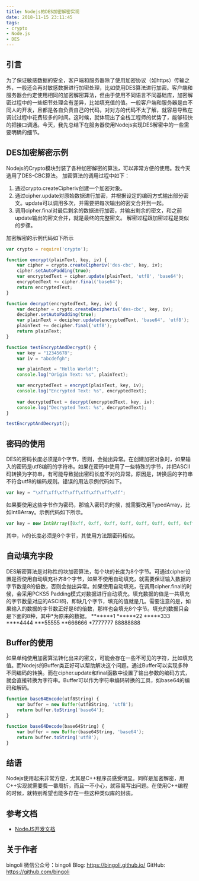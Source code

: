 ```yaml
---
title: Nodejs的DES加密解密实现
date: 2018-11-15 23:11:45
tags:
- crypto
- Node.js
- DES
---
```


## 引言
为了保证敏感数据的安全，客户端和服务器除了使用加密协议（如https）传输之外，一般还会再对敏感数据进行加密处理，比如使用DES算法进行加密。客户端和服务器会约定使用相同的加密解密算法，但由于使用不同语言不同基础库，加密解密过程中的一些细节处理会有差异，比如填充值的值。一般客户端和服务器是由不同人的开发，且都是各自负责自己的代码，对对方的代码不太了解，就容易导致在调试过程中花费较多的时间。这时候，就体现出了全栈工程师的优势了，能够较快的把接口调通。今天，我先总结下在服务器使用Nodejs实现DES解密中的一些需要明确的细节。
## DES加密解密示例
Nodejs的Crypto模块封装了各种加密解密的算法，可以非常方便的使用。我今天选用了DES-CBC算法。
加密算法的调用过程中如下：
1. 通过crypto.createCipheriv创建一个加密对象。
2. 通过cipher.update对原始数据进行加密，并根据设定的编码方式输出部分密文。update可以调用多次，并需要把每次输出的密文合并到一起。
3. 调用cipher.final对最后剩余的数据进行加密，并输出剩余的密文，和之前update输出的密文合并，就是最终的完整密文。
解密过程跟加密过程是类似的步骤。

加密解密的示例代码如下所示
``` javascript
var crypto = require('crypto');

function encrypt(plainText, key, iv) {
    var cipher = crypto.createCipheriv('des-cbc', key, iv);
    cipher.setAutoPadding(true);
    var encryptedText = cipher.update(plainText, 'utf8', 'base64');
    encryptedText += cipher.final('base64');
    return encryptedText;
}

function decrypt(encryptedText, key, iv) {
    var decipher = crypto.createDecipheriv('des-cbc', key, iv);
    decipher.setAutoPadding(true);
    var plainText = decipher.update(encryptedText, 'base64', 'utf8');
    plainText += decipher.final('utf8');
    return plainText;
}

function testEncryptAndDecrypt() {
    var key = "12345678";
    var iv = "abcdefgh";

    var plainText = "Hello World!";
    console.log("Origin Text: %s", plainText);

    var encryptedText = encrypt(plainText, key, iv);
    console.log("Encrypted Text: %s", encryptedText);
    
    var decryptedText = decrypt(encryptedText, key, iv);
    console.log("Decrypted Text: %s", decryptedText);
}

testEncryptAndDecrypt();
```

## 密码的使用
DES的密码长度必须是8个字节，否则，会抛出异常。在创建加密对象时，如果输入的密码是utf8编码的字符串。如果在密码中使用了一些特殊的字节，并把ASCII码转换为字符串，有可能导致抛出密码长度不对的异常。原因是，转换后的字符串不符合utf8的编码规则。错误的用法示例代码如下。
``` javascript
var key = "\xff\xff\xff\xff\xff\xff\xff\xff";
```

如果要使用这些字节作为密码，那输入密码的时候，就需要改用TypedArray，比如Int8Array。示例代码如下所示。
``` javascript
var key = new Int8Array([0xff, 0xff, 0xff, 0xff, 0xff, 0xff, 0xff, 0xff]);
```

其中，iv的长度必须是8个字节，其使用方法跟密码相似。

## 自动填充字段
DES解密算法是对称性的块加密算法，每个块的长度为8个字节。可通过cipher设置是否使用自动填充补齐8个字节，如果不使用自动填充，就需要保证输入数据的字节数是8的倍数，否则会抛出异常。如果使用自动填充，在调用cipher.final的时候，会采用PCKS5 Padding模式对数据进行自动填充。填充数据的值是一共填充的字节数量对应的ASCII码，即缺几个字节，填充的值就是几。需要注意的是，如果输入的数据的字节数正好是8的倍数，那样也会填充8个字节。填充的数据只会是下面的8种，其中*为原来的数据。
*******1
******22
*****333
****4444
***55555
**666666
*7777777
88888888
## Buffer的使用
如果单纯使用加密算法转化出来的密文，可能会存在一些不可见的字符，比如填充值。而Nodejs的Buffer类正好可以帮助解决这个问题。通过Buffer可以实现多种不同编码的转换。而在cipher.update和final函数中设置了输出参数的编码方式，就会直接转换为字符串。Buffer可以作为字符串编码转换的工具，如base64的编码和解码。
``` javascript
function base64Encode(utf8String) {
    var buffer = new Buffer(utf8String, 'utf8');
    return buffer.toString('base64');
}

function base64Decode(base64String) {
    var buffer = new Buffer(base64String, 'base64');
    return buffer.toString('utf8');
}
```
## 结语
Nodejs使用起来非常方便，尤其是C++程序员感受明显。同样是加密解密，用C++实现就需要费一番周折，而且一不小心，就容易写出问题。在使用C++编程的时候，就特别希望也能多存在一些这种类似库的封装。

## 参考文档
- [NodeJS开发文档](https://nodejs.org/api/crypto.html)

## 关于作者
bingoli
微信公众号：bingoli
Blog: https://bingoli.github.io/
GitHub: https://github.com/bingoli
